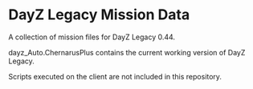 # DayZ Legacy Mission Data
A collection of mission files for DayZ Legacy 0.44. 

dayz_Auto.ChernarusPlus contains the current working version of DayZ Legacy. 

Scripts executed on the client are not included in this repository. 